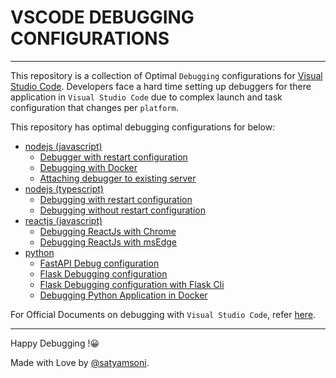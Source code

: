 # VSCODE DEBUGGING CONFIGURATIONS

---

This repository is a collection of Optimal `Debugging` configurations for [Visual Studio Code](https://code.visualstudio.com/). Developers face a hard time setting up debuggers for there application in `Visual Studio Code` due to complex launch and task configuration that changes per `platform`.

This repository has optimal debugging configurations for below:

- [nodejs (javascript)](javascript)
  - [Debugger with restart configuration](javascript/.vscode/launch.json#L6)
  - [Debugging with Docker](javascript/.vscode/launch.json#L20)
  - [Attaching debugger to existing server](javascript/.vscode/launch.json#L35)
- [nodejs (typescript)](typescript)
  - [Debugging with restart configuration](typescript/.vscode/launch.json#L7)
  - [Debugging without restart configuration](typescript/.vscode/launch.json#L40)
- [reactjs (javascript)](react)
  - [Debugging ReactJs with Chrome](react/.vscode/launch.json#L6)
  - [Debugging ReactJs with msEdge](react/.vscode/launch.json#L16)
- [python](python)
  - [FastAPI Debug configuration](python/.vscode/launch.json#L8)
  - [Flask Debugging configuration](python/.vscode/launch.json#L21)
  - [Flask Debugging configuration with Flask Cli](python/.vscode/launch.json#L31)
  - [Debugging Python Application in Docker](python/.vscode/launch.json#L48)

For Official Documents on debugging with `Visual Studio Code`, refer [here](https://code.visualstudio.com/docs/editor/debugging).

---

Happy Debugging !😀

Made with Love by [@satyamsoni](https://github.com/satyamsoni2211).
